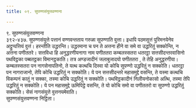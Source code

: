 ```yaml
---
title: ०९. सुपण्णसंयुत्तवण्णना

---
```

९. सुपण्णसंयुत्तवण्णना  
३९२-४३७. सुपण्णसंयुत्ते पत्तानं वण्णवन्तताय गरुळा सुपण्णाति वुत्ता। इधापि पठमसुत्तं पुरिमनयेनेव अट्ठुप्पत्तियं वुत्तं। हरन्तीति उद्धरन्ति। उद्धरमाना च पन ते अत्तना हीने वा समे वा उद्धरितुं सक्कोन्ति, न अत्तना पणीततरे। सत्तविधा हि अनुद्धरणीयनागा नाम पणीततरा कम्बलस्सतरा धतरट्ठा सत्तसीदन्तरवासिनो पथविट्ठका पब्बतट्ठका विमानट्ठकाति। तत्र अण्डजादीनं जलाबुजादयो पणीततरा , ते तेहि अनुद्धरणीया। कम्बलस्सतरा पन नागसेनापतिनो, ते यत्थ कत्थचि दिस्वा यो कोचि सुपण्णो उद्धरितुं न सक्कोति। धतरट्ठा पन नागराजानो, तेपि कोचि उद्धरितुं न सक्कोति। ये पन सत्तसीदन्तरे महासमुद्दे वसन्ति, ते यस्मा कत्थचि विकम्पनं कातुं न सक्का, तस्मा कोचि उद्धरितुं न सक्कोति। पथविट्ठकादीनं निलीयनोकासो अत्थि, तस्मा तेपि उद्धरितुं न सक्कोति। ये पन महासमुद्दे ऊमिपिट्ठे वसन्ति, ते यो कोचि समो वा पणीततरो वा सुपण्णो उद्धरितुं सक्कोति। सेसं नागसंयुत्ते वुत्तनयमेवाति।  
सुपण्णसंयुत्तवण्णना निट्ठिता।  
